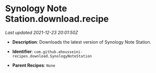 # Synology Note Station.download.recipe

_Last updated 2021-12-23 20:01:50Z_

- **Description**: Downloads the latest version of Synology Note Station.

- **Identifier**: `com.github.ahousseini-recipes.download.SynologyNoteStation`

- **Parent Recipes**: `None`
